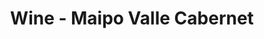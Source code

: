 ---
title: Wine - Maipo Valle Cabernet
price: $73.92
description: Phasellus in felis. Donec semper sapien a libero. Nam dui.
image: https://dummyimage.com/100x250.png/5fa2dd/ffffff
---